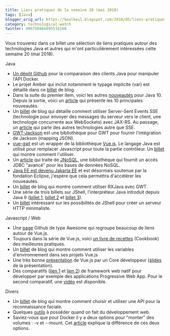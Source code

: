 ```yaml
---
title: Liens pratiques de la semaine 20 (mai 2018)
tags: [Java]
blogger_orig_url: https://keulkeul.blogspot.com/2018/05/liens-pratiques-de-la-semaine.html
category: technological-watch
twitter: 996750466695516160
---
```


Vous trouverez dans ce billet une sélection de liens pratiques autour des technologies Java et autres qui m'ont particulièrement intéressées cette semaine 20 (mai 2018).

Java

* [Un dépôt Github](https://github.com/gesellix/docker-client-shootout) pour la comparaison des clients Java pour manipuler l'API Docker.
* Le projet Amber qui inclut notamment le typage implicite (var) est détaillé dans ce [billet](https://mahmoudanouti.wordpress.com/2017/12/23/what-is-project-amber-in-java/) de blog.
* Dans la suite du premier item, voici les autres [nouveautés](https://tekaholics.com/2017/12/19/what-to-expect-in-java-jdk-10/) pour Java 10. Depuis la sortie, voici un [article](https://javarevisited.blogspot.fr/2018/03/java-10-released-10-new-features-java.html) qui présente les 10 principales nouveautés.
* Un [billet](https://medium.com/hurryops/server-sent-events-with-jax-rs-a63ce1813d82) de blog qui détaille comment utiliser Server-Sent Events SSE (technologie pour envoyer des messages du serveur vers le client, une technologie concurrente aux WebSockets) avec JAX-RS. Au passage, un [article](http://www.devdummy.com/2017/12/http-polling-http-long-polling.html) qui parle des autres technologies autre que SSE.
* [GWT-Jackson](https://github.com/vegegoku/gwt-jackson-apt) est une bibliothèque pour GWT pour fournir l'intégration de Jackson (mapping JSON).
* [vue-gwt](https://github.com/Axellience/vue-gwt) est un wrapper de la bibliothèque [Vue.js](https://vuejs.org/). Le langage Java est utilisé pour remplacer Javascript pour toute la partie contrôleur. Un [billet](http://www.g-widgets.com/2018/03/24/a-walk-through-the-gwt-wrapper-for-vue-js-vue-gwt/) qui montre comment l'utiliser.
* Un [article](https://dzone.com/articles/eclipse-jnosql-a-quick-overview-with-redis-cassand) qui traite de [JNoSQL](http://www.jnosql.org/), une bibliothèque qui fournit un accès JDBC "avancé" pour les bases de données NoSQL.
* [Java EE est devenu Jakarta EE](https://mmilinkov.wordpress.com/2018/02/26/and-the-name-is/) et est désormais soutenue par la fondation Eclipse, j'espère que cela permettra d'accélérer les nouveautés.
* Un [billet](http://www.g-widgets.com/2018/05/09/reactive-gwt/) de blog qui montre comment utiliser RXJava avec GWT.
* Une série de trois billets sur JShell, l'interpréteur Java introduit depuis Java 9 ([billet 1](http://blog.soat.fr/2018/03/java9_decouverte_jshell_1/), [billet 2](http://blog.soat.fr/2018/04/java9_decouverte_jshell_2/) et [billet 3](http://blog.soat.fr/2018/04/java-9-a-la-decouverte-de-jshell-33/)).
* Un [billet](https://www.fxjavadevblog.fr/jshell-http-server/) intéressant sur les possibilités de JShell pour créer un serveur HTTP minimaliste.

Javascript / Web

* Une [page](https://github.com/vuejs/awesome-vue) Github de type Awesome qui regroupe beaucoup de liens autour de Vue.js.
* Toujours dans la série de Vue.js, voici [un livre de recettes](https://vuejs.org/v2/cookbook/) (Cookbook) des meilleures pratiques.
* Un [billet](https://alligator.io/vuejs/working-with-environment-variables/) de blog qui montre comment utiliser les variables d'environnement dans ses projets Vue.js
* Une très bonne [présentation](https://mixitconf.org/2018/vue-js-le-framework-progressif) de Vue.js par un Core développeur ([slides](http://slides.com/akryum/vue-mixit-2018) de la présentation).
* Des comparatifs ([lien 1](http://slides.com/telerikdevrel/ns-vue) et [lien 2](http://slides.com/telerikdevrel/ns-rn-ionic)) de framework web natif pour développer par exemple des applications Progressive Web App. Pour le second comparatif, une [vidéo](https://www.youtube.com/watch?v=1Kqtg1Mw2wc) est disponible.

Divers

* Un [billet](https://xsolve.software/blog/face-detection-open-source-symfony3/) de blog qui montre comment choisir et utiliser une API pour la reconnaissance faciale.
* Quelques [outils](https://css-tricks.com/front-end-tools-favorite-finds-2017/) à posséder quand on fait du développement web.
* Saviez-vous que pour Docker il y a deux options pour "monter" des volumes : -v et --mount. Cet [article](https://nickjanetakis.com/blog/docker-tip-33-should-you-use-the-volume-or-mount-flag) explique la différence de ces deux options.